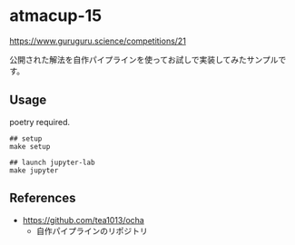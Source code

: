 # atmacup-15

https://www.guruguru.science/competitions/21

公開された解法を自作パイプラインを使ってお試しで実装してみたサンプルです。

## Usage

poetry required.


```
## setup
make setup

## launch jupyter-lab
make jupyter
```

## References

- https://github.com/tea1013/ocha
  - 自作パイプラインのリポジトリ   
